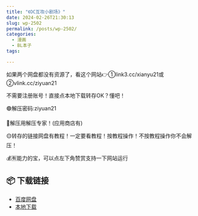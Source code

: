```yaml
---
title: "《OC互攻小剧场》"
date: 2024-02-26T21:30:13
slug: wp-2502
permalink: /posts/wp-2502/
categories:
  - 漫画
  - BL本子
tags:

---
```


如果两个网盘都没有资源了，看这个网站👉①link3.cc/xianyu21或②vlink.cc/ziyuan21

不需要注册账号！直接点本地下载转存OK？懂吧！

🟢解压密码:ziyuan21

🔵解压用解压专家！(应用商店有)

🟡转存的链接网盘有教程！一定要看教程！按教程操作！不按教程操作你不会解压！

💰🈶能力的宝，可以点左下角赞赏支持一下网站运行

## 📦 下载链接
- [百度网盘](https://blziyuan21.com/pay-download/2502?key=7ba4bdf8fa&down_id=0)
- [本地下载](https://blziyuan21.com/pay-download/2502?key=7ba4bdf8fa&down_id=1)

